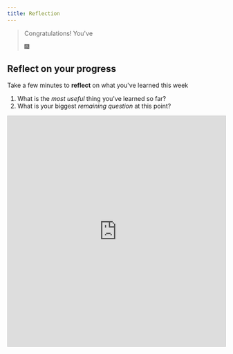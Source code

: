 ```yaml
---
title: Reflection 
---
```


> Congratulations!  You've 
> 
> :fireworks:

## Reflect on your progress

Take a few minutes to **reflect** on what you've learned this week
1. What is the *most useful* thing you've learned so far?
2. What is your biggest *remaining question* at this point?

<iframe class="airtable-embed" src="https://airtable.com/embed/shreb8tjOPTFYaixh?backgroundColor=green" frameborder="0" onmousewheel="" width="100%" height="533" style="background: transparent; border: 1px solid #ccc;"></iframe>